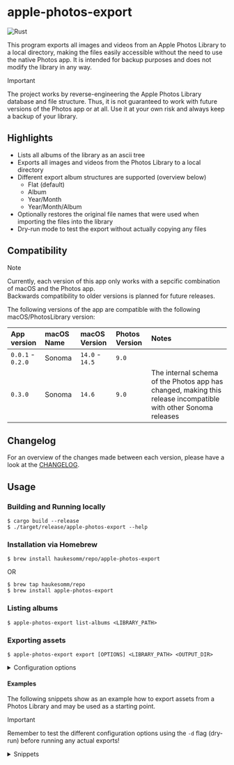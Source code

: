 # apple-photos-export

![Rust](https://img.shields.io/badge/Rust-d6a672?style=for-the-badge&logo=rust)

This program exports all images and videos from an Apple Photos Library to a local directory, making the files easily
accessible without the need to use the native Photos app.
It is intended for backup purposes and does not modify the library in any way.

> [!IMPORTANT]
> The project works by reverse-engineering the Apple Photos Library database and file structure. Thus, it is not
> guaranteed to work with future versions of the Photos app or at all. Use it at your own risk and always keep a backup
> of your library.

## Highlights

- Lists all albums of the library as an ascii tree
- Exports all images and videos from the Photos Library to a local directory
- Different export album structures are supported (overview below)
    - Flat (default)
    - Album
    - Year/Month
    - Year/Month/Album
- Optionally restores the original file names that were used when importing the files into the library
- Dry-run mode to test the export without actually copying any files

## Compatibility

> [!NOTE]
> Currently, each version of this app only works with a sepcific combination of macOS and the Photos app.  
> Backwards compatibility to older versions is planned for future releases.

The following versions of the app are compatible with the following macOS/PhotosLibrary version:

| App version       | macOS Name | macOS Version   | Photos Version | Notes                                                                                                          |
|:------------------|:-----------|:----------------|:---------------|:---------------------------------------------------------------------------------------------------------------|
| `0.0.1` - `0.2.0` | Sonoma     | `14.0` - `14.5` | `9.0 `         |                                                                                                                |
| `0.3.0`           | Sonoma     | `14.6`          | `9.0`          | The internal schema of the Photos app has changed, making this release incompatible with other Sonoma releases |

## Changelog

For an overview of the changes made between each version, please have a look at the [CHANGELOG](CHANGELOG.md).

## Usage

### Building and Running locally

```shell
$ cargo build --release
$ ./target/release/apple-photos-export --help
```

### Installation via Homebrew

```shell
$ brew install haukesomm/repo/apple-photos-export
```

OR

```shell
$ brew tap haukesomm/repo
$ brew install apple-photos-export
```

### Listing albums

```shell
$ apple-photos-export list-albums <LIBRARY_PATH>
```

### Exporting assets

```shell
$ apple-photos-export export [OPTIONS] <LIBRARY_PATH> <OUTPUT_DIR>
```

<details>
    <summary>Configuration options</summary>

```
-a, --by-album                       Group assets by album
-m, --by-year-month                  Group assets by year/month
-M, --by-year-month-album            Group assets by year/month/album
-i, --include-albums [<INCLUDE>...]  Include assets in the albums matching the given ids
-x, --exclude-albums <EXCLUDE>...    Exclude assets in the albums matching the given ids
-H, --include-hidden                 Include hidden assets
--must-be-hidden                 Assets must be hidden
-r, --restore-original-filenames     Restore original filenames
-f, --flatten-albums                 Flatten album structure
-e, --include-edited                 Include edited versions of the assets if available
-E, --only-edited                    Always export the edited version of an asset if available
-d, --dry-run                        Dry run
-h, --help                           Print help
```

</details>

#### Examples

The following snippets show as an example how to export assets from a Photos Library and may be used as a starting
point.

> [!IMPORTANT]
> Remember to test the different configuration options using the `-d` flag (dry-run) before running any actual exports!


<details>
    <summary>Snippets</summary>

##### Full export

- Exports everything, including hidden assets
    - Restores the original filenames used when importing the assets to the library
    - Groups the assets in a `Year/Month/Album` structure
    - Includes both the original and edited versions of each asset

```shell
$ apple-photos-export export <LIBRARY_PATH> <OUTPUT_DIR> -MHrfe
```

##### Only include assets from a list of specific albums

- Exports all assets that _are_ part of any of the given albums (in this case `700` and `701`)
    - Album IDs can be obtained via the `list-albums` command

```shell
$ apple-photos-export export <LIBRARY_PATH> <OUTPUT_DIR> -i 700 701
```

##### Exclude all assets being in a list of specific albums

- Exports all assets that _are not_ part of any of the given albums (in this case `700` and `701`)
    - Album IDs can be obtained via the `list-albums` command

```shell
$ apple-photos-export export <LIBRARY_PATH> <OUTPUT_DIR> -x 700 701
```

##### Export hidden files only

- Exports all _hidden_ assets

```shell
$ apple-photos-export export [library_path] [output_path] --must-be-hidden
```

</details>
